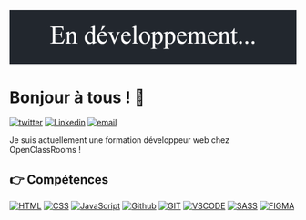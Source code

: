 ![banner](./banner_dark.png)

# Bonjour à tous ! 👋

<a href='https://twitter.com/CyrilBDev' target="_blank"><img alt='twitter' src='https://img.shields.io/twitter/url?style=social&url=https%3A%2F%2Ftwitter.com%2Fwildagsx'/></a>
<a href='https://www.linkedin.com/in/cyril-bourdon-379a67245/' target="_blank"><img alt='Linkedin' src='https://img.shields.io/badge/linkedin--lightgrey?style=social&logo=linkedin'/></a>
<a href='' target="_blank"><img src="https://camo.githubusercontent.com/9bedef4156efd09bae55875f0607fb2da681fdc631aae7b23b1a77a6d603bd5f/68747470733a2f2f696d672e736869656c64732e696f2f62616467652f656d61696c2d2d6c69676874677265793f7374796c653d736f6369616c266c6f676f3d676d61696c" alt="email" data-canonical-src="https://img.shields.io/badge/email--lightgrey?style=social&amp;logo=gmail" style="max-width: 100%;"></a>

Je suis actuellement une formation développeur web chez OpenClassRooms !

## 👉 Compétences

[![HTML](https://img.shields.io/badge/HTML-%23FFac45.svg?&style=for-the-badge&logo=html5&logoColor=white&color=orange)](https://github.com/)
[![CSS](https://img.shields.io/badge/CSS-%23FFac45.svg?&style=for-the-badge&logo=css3&logoColor=white&color=blue)](https://github.com/)
[![JavaScript](https://img.shields.io/badge/JAVASCRIPT-%23FFac45.svg?&style=for-the-badge&logo=javascript&logoColor=white&color=yellow)](https://github.com/) 
[![Github](http://img.shields.io/badge/github-%231877F2.svg?&style=for-the-badge&logo=github&logoColor=white&color=black)](https://github.com/)
[![GIT](https://img.shields.io/badge/GIT-E44C30?style=for-the-badge&logo=git&logoColor=white)](https://github.com/)
[![VSCODE](https://img.shields.io/badge/Visual_Studio_Code-0078D4?style=for-the-badge&logo=visual%20studio%20code&logoColor=white)](https://github.com/)
[![SASS](https://img.shields.io/badge/Sass-CC6699?style=for-the-badge&logo=sass&logoColor=white)](https://github.com/)
[![FIGMA](https://img.shields.io/badge/figma-%23F24E1E.svg?style=for-the-badge&logo=figma&logoColor=white)](https://github.com/)


